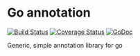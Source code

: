 # Go annotation

[![Build Status](https://travis-ci.org/goraz/annotate.svg)](https://travis-ci.org/goraz/annotate)
[![Coverage Status](https://coveralls.io/repos/goraz/annotate/badge.svg?branch=master&service=github)](https://coveralls.io/github/goraz/annotate?branch=master)
[![GoDoc](https://godoc.org/github.com/goraz/annotate?status.svg)](https://godoc.org/github.com/goraz/annotate)



Generic, simple annotation library for go


